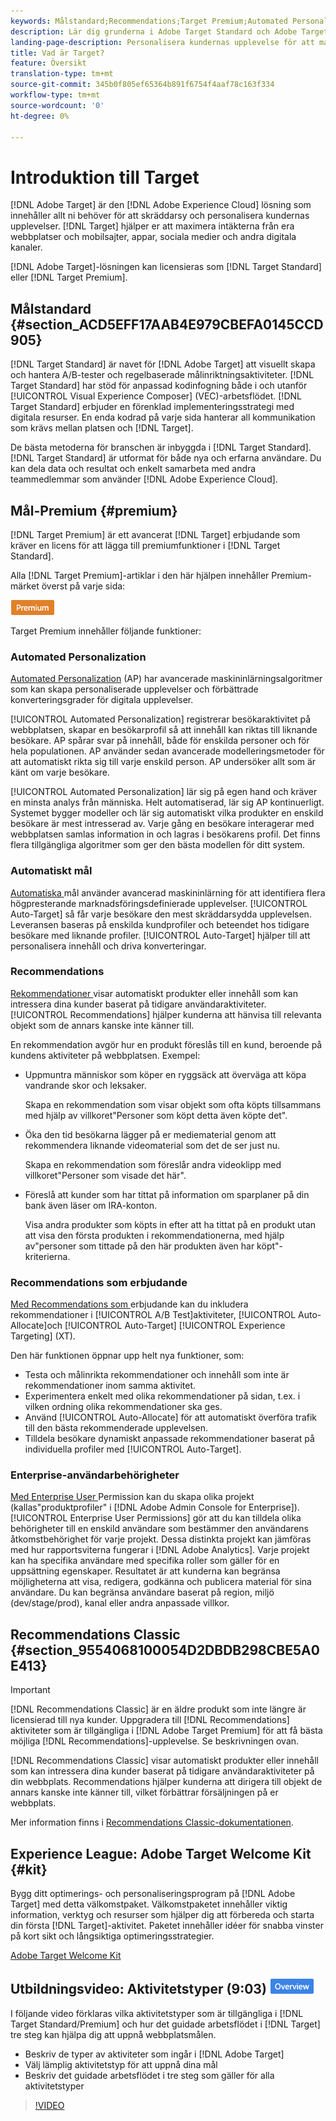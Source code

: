 ```yaml
---
keywords: Målstandard;Recommendations;Target Premium;Automated Personalization;auto target;auto target;permissions;what is adobe target;
description: Lär dig grunderna i Adobe Target Standard och Adobe Target Premium. Target Premium innehåller avancerade funktioner som inte finns i standardprodukten.
landing-page-description: Personalisera kundernas upplevelse för att maximera intäkterna från era webbplatser och mobilsajter, appar, sociala medier och andra digitala kanaler.
title: Vad är Target?
feature: Översikt
translation-type: tm+mt
source-git-commit: 345b0f805ef65364b891f6754f4aaf78c163f334
workflow-type: tm+mt
source-wordcount: '0'
ht-degree: 0%

---
```



# Introduktion till Target

[!DNL Adobe Target] är den  [!DNL Adobe Experience Cloud] lösning som innehåller allt ni behöver för att skräddarsy och personalisera kundernas upplevelser. [!DNL Target] hjälper er att maximera intäkterna från era webbplatser och mobilsajter, appar, sociala medier och andra digitala kanaler.

[!DNL Adobe Target]-lösningen kan licensieras som [!DNL Target Standard] eller [!DNL Target Premium].

## Målstandard {#section_ACD5EFF17AAB4E979CBEFA0145CCD905}

[!DNL Target Standard] är navet för  [!DNL Adobe Target] att visuellt skapa och hantera A/B-tester och regelbaserade målinriktningsaktiviteter. [!DNL Target Standard] har stöd för anpassad kodinfogning både i och utanför  [!UICONTROL Visual Experience Composer] (VEC)-arbetsflödet. [!DNL Target Standard] erbjuder en förenklad implementeringsstrategi med digitala resurser. En enda kodrad på varje sida hanterar all kommunikation som krävs mellan platsen och [!DNL Target].

De bästa metoderna för branschen är inbyggda i [!DNL Target Standard]. [!DNL Target Standard] är utformat för både nya och erfarna användare. Du kan dela data och resultat och enkelt samarbeta med andra teammedlemmar som använder [!DNL Adobe Experience Cloud].

## Mål-Premium {#premium}

[!DNL Target Premium] är ett avancerat  [!DNL Target] erbjudande som kräver en licens för att lägga till premiumfunktioner i  [!DNL Target Standard].

Alla [!DNL Target Premium]-artiklar i den här hjälpen innehåller Premium-märket överst på varje sida:

![Premium-märke](/help/assets/premium.png)

Target Premium innehåller följande funktioner:

### Automated Personalization

[Automated Personalization](/help/c-activities/t-automated-personalization/automated-personalization.md#task_8AAF837796D74CF893CA2F88BA1491C9) (AP) har avancerade maskininlärningsalgoritmer som kan skapa personaliserade upplevelser och förbättrade konverteringsgrader för digitala upplevelser.

[!UICONTROL Automated Personalization] registrerar besökaraktivitet på webbplatsen, skapar en besökarprofil så att innehåll kan riktas till liknande besökare. AP spårar svar på innehåll, både för enskilda personer och för hela populationen. AP använder sedan avancerade modelleringsmetoder för att automatiskt rikta sig till varje enskild person. AP undersöker allt som är känt om varje besökare.

[!UICONTROL Automated Personalization] lär sig på egen hand och kräver en minsta analys från människa. Helt automatiserad, lär sig AP kontinuerligt. Systemet bygger modeller och lär sig automatiskt vilka produkter en enskild besökare är mest intresserad av. Varje gång en besökare interagerar med webbplatsen samlas information in och lagras i besökarens profil. Det finns flera tillgängliga algoritmer som ger den bästa modellen för ditt system.

### Automatiskt mål

[Automatiska ](/help/c-activities/auto-target/auto-target-to-optimize.md) mål använder avancerad maskininlärning för att identifiera flera högpresterande marknadsföringsdefinierade upplevelser. [!UICONTROL Auto-Target] så får varje besökare den mest skräddarsydda upplevelsen. Leveransen baseras på enskilda kundprofiler och beteendet hos tidigare besökare med liknande profiler. [!UICONTROL Auto-Target] hjälper till att personalisera innehåll och driva konverteringar.

### Recommendations

[Rekommendationer ](/help/c-recommendations/recommendations.md#concept_7556C8A4543942F2A77B13A29339C0C0) visar automatiskt produkter eller innehåll som kan intressera dina kunder baserat på tidigare användaraktiviteter. [!UICONTROL Recommendations] hjälper kunderna att hänvisa till relevanta objekt som de annars kanske inte känner till.

En rekommendation avgör hur en produkt föreslås till en kund, beroende på kundens aktiviteter på webbplatsen. Exempel:

* Uppmuntra människor som köper en ryggsäck att överväga att köpa vandrande skor och leksaker.

   Skapa en rekommendation som visar objekt som ofta köpts tillsammans med hjälp av villkoret&quot;Personer som köpt detta även köpte det&quot;.

* Öka den tid besökarna lägger på er mediematerial genom att rekommendera liknande videomaterial som det de ser just nu.

   Skapa en rekommendation som föreslår andra videoklipp med villkoret&quot;Personer som visade det här&quot;.

* Föreslå att kunder som har tittat på information om sparplaner på din bank även läser om IRA-konton.

   Visa andra produkter som köpts in efter att ha tittat på en produkt utan att visa den första produkten i rekommendationerna, med hjälp av&quot;personer som tittade på den här produkten även har köpt&quot;-kriterierna.

### Recommendations som erbjudande

[Med Recommendations som ](/help/c-recommendations/recommendations-as-an-offer.md) erbjudande kan du inkludera rekommendationer i  [!UICONTROL A/B Test]aktiviteter,  [!UICONTROL Auto-Allocate]och  [!UICONTROL Auto-Target]  [!UICONTROL Experience Targeting] (XT).

Den här funktionen öppnar upp helt nya funktioner, som:

* Testa och målinrikta rekommendationer och innehåll som inte är rekommendationer inom samma aktivitet.
* Experimentera enkelt med olika rekommendationer på sidan, t.ex. i vilken ordning olika rekommendationer ska ges.
* Använd [!UICONTROL Auto-Allocate] för att automatiskt överföra trafik till den bästa rekommenderade upplevelsen.
* Tilldela besökare dynamiskt anpassade rekommendationer baserat på individuella profiler med [!UICONTROL Auto-Target].

### Enterprise-användarbehörigheter

[Med Enterprise User ](/help/administrating-target/c-user-management/property-channel/property-channel.md#concept_E396B16FA2024ADBA27BC056138F9838) Permission kan du skapa olika projekt (kallas&quot;produktprofiler&quot; i  [!DNL Adobe Admin Console for Enterprise]). [!UICONTROL Enterprise User Permissions] gör att du kan tilldela olika behörigheter till en enskild användare som bestämmer den användarens åtkomstbehörighet för varje projekt. Dessa distinkta projekt kan jämföras med hur rapportsviterna fungerar i [!DNL Adobe Analytics]. Varje projekt kan ha specifika användare med specifika roller som gäller för en uppsättning egenskaper. Resultatet är att kunderna kan begränsa möjligheterna att visa, redigera, godkänna och publicera material för sina användare. Du kan begränsa användare baserat på region, miljö (dev/stage/prod), kanal eller andra anpassade villkor.

## Recommendations Classic {#section_9554068100054D2DBDB298CBE5A0E413}

>[!IMPORTANT]
>
>[!DNL Recommendations Classic] är en äldre produkt som inte längre är licensierad till nya kunder. Uppgradera till [!DNL Recommendations] aktiviteter som är tillgängliga i [!DNL Adobe Target Premium] för att få bästa möjliga [!DNL Recommendations]-upplevelse. Se beskrivningen ovan.

[!DNL Recommendations Classic] visar automatiskt produkter eller innehåll som kan intressera dina kunder baserat på tidigare användaraktiviteter på din webbplats. Recommendations hjälper kunderna att dirigera till objekt de annars kanske inte känner till, vilket förbättrar försäljningen på er webbplats.

Mer information finns i [Recommendations Classic-dokumentationen](/help/assets/adobe-recommendations-classic.pdf).

## Experience League: Adobe Target Welcome Kit {#kit}

Bygg ditt optimerings- och personaliseringsprogram på [!DNL Adobe Target] med detta välkomstpaket. Välkomstpaketet innehåller viktig information, verktyg och resurser som hjälper dig att förbereda och starta din första [!DNL Target]-aktivitet. Paketet innehåller idéer för snabba vinster på kort sikt och långsiktiga optimeringsstrategier.

[Adobe Target Welcome Kit](https://expleague.azureedge.net/pdf/Adobe-Target-Welcome-Kit.pdf)

## Utbildningsvideo: Aktivitetstyper (9:03) ![Översikt](/help/assets/overview.png)

I följande video förklaras vilka aktivitetstyper som är tillgängliga i [!DNL Target Standard/Premium] och hur det guidade arbetsflödet i [!DNL Target] tre steg kan hjälpa dig att uppnå webbplatsmålen.

* Beskriv de typer av aktiviteter som ingår i [!DNL Adobe Target]
* Välj lämplig aktivitetstyp för att uppnå dina mål
* Beskriv det guidade arbetsflödet i tre steg som gäller för alla aktivitetstyper

>[!VIDEO](https://video.tv.adobe.com/v/17386)
